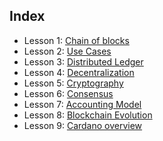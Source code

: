 ## **Index**

* Lesson 1: [Chain of blocks](./1-chain-of-blocks.md)
* Lesson 2: [Use Cases](./2-use-cases.md)
* Lesson 3: [Distributed Ledger](./3-distributed-ledger.md)
* Lesson 4: [Decentralization](./4-decentralization.md)
* Lesson 5: [Cryptography](./5-cryptography.md)
* Lesson 6: [Consensus](./6-consensus.md)
* Lesson 7: [Accounting Model](./7-accounting-model.md)
* Lesson 8: [Blockchain Evolution](./8-blockchain-evolution.md)
* Lesson 9: [Cardano overview](./9-cardano-overview.md)